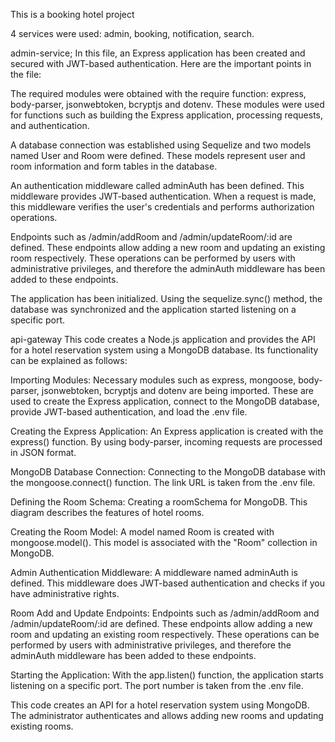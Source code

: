 This is a booking hotel project

4 services were used: admin, booking, notification, search.

admin-service;
In this file, an Express application has been created and secured with JWT-based authentication. Here are the important points in the file:

The required modules were obtained with the require function: express, body-parser, jsonwebtoken, bcryptjs and dotenv. These modules were used for functions such as building the Express application, processing requests, and authentication.

A database connection was established using Sequelize and two models named User and Room were defined. These models represent user and room information and form tables in the database.

An authentication middleware called adminAuth has been defined. This middleware provides JWT-based authentication. When a request is made, this middleware verifies the user's credentials and performs authorization operations.

Endpoints such as /admin/addRoom and /admin/updateRoom/:id are defined. These endpoints allow adding a new room and updating an existing room respectively. These operations can be performed by users with administrative privileges, and therefore the adminAuth middleware has been added to these endpoints.

The application has been initialized. Using the sequelize.sync() method, the database was synchronized and the application started listening on a specific port.

api-gateway
This code creates a Node.js application and provides the API for a hotel reservation system using a MongoDB database. Its functionality can be explained as follows:

Importing Modules: Necessary modules such as express, mongoose, body-parser, jsonwebtoken, bcryptjs and dotenv are being imported. These are used to create the Express application, connect to the MongoDB database, provide JWT-based authentication, and load the .env file.

Creating the Express Application: An Express application is created with the express() function. By using body-parser, incoming requests are processed in JSON format.

MongoDB Database Connection: Connecting to the MongoDB database with the mongoose.connect() function. The link URL is taken from the .env file.

Defining the Room Schema: Creating a roomSchema for MongoDB. This diagram describes the features of hotel rooms.

Creating the Room Model: A model named Room is created with mongoose.model(). This model is associated with the "Room" collection in MongoDB.

Admin Authentication Middleware: A middleware named adminAuth is defined. This middleware does JWT-based authentication and checks if you have administrative rights.

Room Add and Update Endpoints: Endpoints such as /admin/addRoom and /admin/updateRoom/:id are defined. These endpoints allow adding a new room and updating an existing room respectively. These operations can be performed by users with administrative privileges, and therefore the adminAuth middleware has been added to these endpoints.

Starting the Application: With the app.listen() function, the application starts listening on a specific port. The port number is taken from the .env file.

This code creates an API for a hotel reservation system using MongoDB. The administrator authenticates and allows adding new rooms and updating existing rooms.
